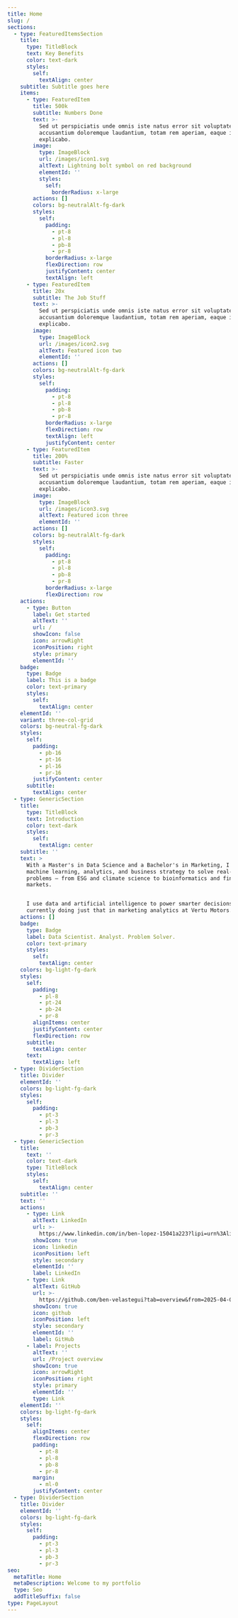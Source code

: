 ```yaml
---
title: Home
slug: /
sections:
  - type: FeaturedItemsSection
    title:
      type: TitleBlock
      text: Key Benefits
      color: text-dark
      styles:
        self:
          textAlign: center
    subtitle: Subtitle goes here
    items:
      - type: FeaturedItem
        title: 500k
        subtitle: Numbers Done
        text: >-
          Sed ut perspiciatis unde omnis iste natus error sit voluptatem
          accusantium doloremque laudantium, totam rem aperiam, eaque ipsa quae.
          explicabo.
        image:
          type: ImageBlock
          url: /images/icon1.svg
          altText: Lightning bolt symbol on red background
          elementId: ''
          styles:
            self:
              borderRadius: x-large
        actions: []
        colors: bg-neutralAlt-fg-dark
        styles:
          self:
            padding:
              - pt-8
              - pl-8
              - pb-8
              - pr-8
            borderRadius: x-large
            flexDirection: row
            justifyContent: center
            textAlign: left
      - type: FeaturedItem
        title: 20x
        subtitle: The Job Stuff
        text: >-
          Sed ut perspiciatis unde omnis iste natus error sit voluptatem
          accusantium doloremque laudantium, totam rem aperiam, eaque ipsa quae.
          explicabo.
        image:
          type: ImageBlock
          url: /images/icon2.svg
          altText: Featured icon two
          elementId: ''
        actions: []
        colors: bg-neutralAlt-fg-dark
        styles:
          self:
            padding:
              - pt-8
              - pl-8
              - pb-8
              - pr-8
            borderRadius: x-large
            flexDirection: row
            textAlign: left
            justifyContent: center
      - type: FeaturedItem
        title: 200%
        subtitle: Faster
        text: >-
          Sed ut perspiciatis unde omnis iste natus error sit voluptatem
          accusantium doloremque laudantium, totam rem aperiam, eaque ipsa quae.
          explicabo.
        image:
          type: ImageBlock
          url: /images/icon3.svg
          altText: Featured icon three
          elementId: ''
        actions: []
        colors: bg-neutralAlt-fg-dark
        styles:
          self:
            padding:
              - pt-8
              - pl-8
              - pb-8
              - pr-8
            borderRadius: x-large
            flexDirection: row
    actions:
      - type: Button
        label: Get started
        altText: ''
        url: /
        showIcon: false
        icon: arrowRight
        iconPosition: right
        style: primary
        elementId: ''
    badge:
      type: Badge
      label: This is a badge
      color: text-primary
      styles:
        self:
          textAlign: center
    elementId: ''
    variant: three-col-grid
    colors: bg-neutral-fg-dark
    styles:
      self:
        padding:
          - pb-16
          - pt-16
          - pl-16
          - pr-16
        justifyContent: center
      subtitle:
        textAlign: center
  - type: GenericSection
    title:
      type: TitleBlock
      text: Introduction
      color: text-dark
      styles:
        self:
          textAlign: center
    subtitle: ''
    text: >
      With a Master's in Data Science and a Bachelor's in Marketing, I combine
      machine learning, analytics, and business strategy to solve real-world
      problems — from ESG and climate science to bioinformatics and financial
      markets.


      I use data and artificial intelligence to power smarter decisions —
      currently doing just that in marketing analytics at Vertu Motors.
    actions: []
    badge:
      type: Badge
      label: Data Scientist. Analyst. Problem Solver.
      color: text-primary
      styles:
        self:
          textAlign: center
    colors: bg-light-fg-dark
    styles:
      self:
        padding:
          - pl-8
          - pt-24
          - pb-24
          - pr-8
        alignItems: center
        justifyContent: center
        flexDirection: row
      subtitle:
        textAlign: center
      text:
        textAlign: left
  - type: DividerSection
    title: Divider
    elementId: ''
    colors: bg-light-fg-dark
    styles:
      self:
        padding:
          - pt-3
          - pl-3
          - pb-3
          - pr-3
  - type: GenericSection
    title:
      text: ''
      color: text-dark
      type: TitleBlock
      styles:
        self:
          textAlign: center
    subtitle: ''
    text: ''
    actions:
      - type: Link
        altText: LinkedIn
        url: >-
          https://www.linkedin.com/in/ben-lopez-15041a223?lipi=urn%3Ali%3Apage%3Ad_flagship3_profile_view_base_contact_details%3BFY26csLuRYCLQTF7nXEqTw%3D%3D
        showIcon: true
        icon: linkedin
        iconPosition: left
        style: secondary
        elementId: ''
        label: LinkedIn
      - type: Link
        altText: GitHub
        url: >-
          https://github.com/ben-velastegui?tab=overview&from=2025-04-01&to=2025-04-25
        showIcon: true
        icon: github
        iconPosition: left
        style: secondary
        elementId: ''
        label: GitHub
      - label: Projects
        altText: ''
        url: /Project overview
        showIcon: true
        icon: arrowRight
        iconPosition: right
        style: primary
        elementId: ''
        type: Link
    elementId: ''
    colors: bg-light-fg-dark
    styles:
      self:
        alignItems: center
        flexDirection: row
        padding:
          - pt-8
          - pl-8
          - pb-8
          - pr-8
        margin:
          - ml-0
        justifyContent: center
  - type: DividerSection
    title: Divider
    elementId: ''
    colors: bg-light-fg-dark
    styles:
      self:
        padding:
          - pt-3
          - pl-3
          - pb-3
          - pr-3
seo:
  metaTitle: Home
  metaDescription: Welcome to my portfolio
  type: Seo
  addTitleSuffix: false
type: PageLayout
---
```

